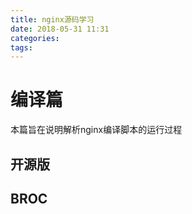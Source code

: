 ```yaml
---
title: nginx源码学习
date: 2018-05-31 11:31
categories: 
tags: 
---
```


# 编译篇
本篇旨在说明解析nginx编译脚本的运行过程
## 开源版

## BROC



